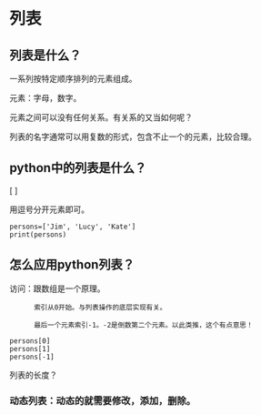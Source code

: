# 列表

## 列表是什么？

一系列按特定顺序排列的元素组成。

元素：字母，数字。

元素之间可以没有任何关系。有关系的又当如何呢？

列表的名字通常可以用复数的形式，包含不止一个的元素，比较合理。

## python中的列表是什么？

\[ \]

用逗号分开元素即可。

```
persons=['Jim', 'Lucy', 'Kate']
print(persons)
```

## 怎么应用python列表？

访问：跟数组是一个原理。

          索引从0开始。与列表操作的底层实现有关。

          最后一个元素索引-1。-2是倒数第二个元素。以此类推，这个有点意思！

```
persons[0]
persons[1]
persons[-1]
```

列表的长度？

### 动态列表：动态的就需要修改，添加，删除。





